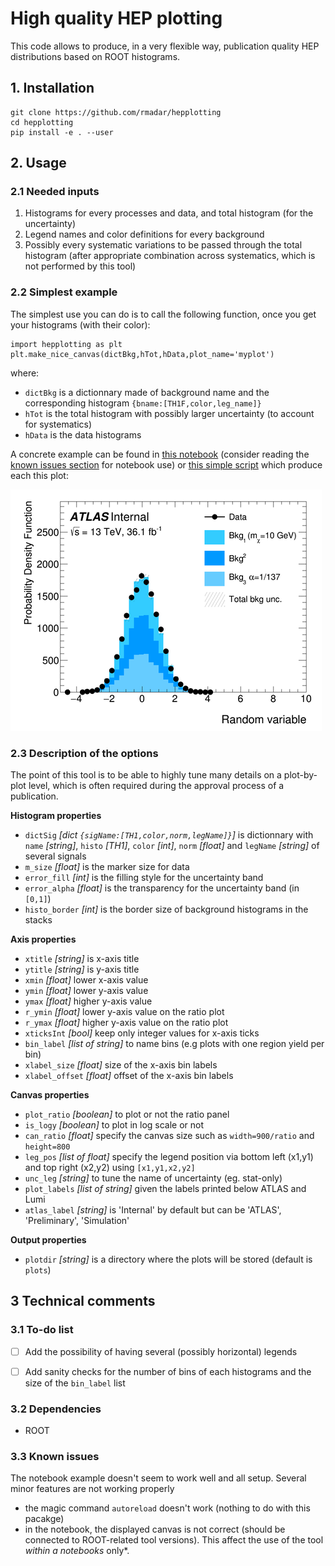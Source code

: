 # High quality HEP plotting

This code allows to produce, in a very flexible way, publication quality HEP distributions
based on ROOT histograms.

## 1. Installation

```
git clone https://github.com/rmadar/hepplotting
cd hepplotting
pip install -e . --user
```

## 2. Usage

### 2.1 Needed inputs

1. Histograms for every processes and data, and total histogram (for the uncertainty)
2. Legend names and color definitions for every background
3. Possibly every systematic variations to be passed through the total histogram
(after appropriate combination across systematics, which is not performed by this tool)

### 2.2 Simplest example

The simplest use you can do is to call the following function, once you get your
histograms (with their color):
```
import hepplotting as plt
plt.make_nice_canvas(dictBkg,hTot,hData,plot_name='myplot')
```
where:
  + `dictBkg` is a dictionnary made of background name and the corresponding histogram `{bname:[TH1F,color,leg_name]}`
  + `hTot` is the total histogram with possibly larger uncertainty (to account for systematics)
  + `hData` is the data histograms

A concrete example can be found in [this notebook](example/example.ipynb) (consider reading the
[known issues section](#33-known-issues) for notebook use) or [this simple script](example/example.py)
which produce each this plot:

![Example of distribution](example/plots/Example_plot_Internal_reduced.png)


### 2.3 Description of the options

The point of this tool is to be able to highly tune many details on a plot-by-plot level,
which is often required during the approval process of a publication.


**Histogram properties**

   + `dictSig` *[dict `{sigName:[TH1,color,norm,legName]}`]* is dictionnary with `name` *[string]*, `histo` *[TH1]*, `color` *[int]*,
   `norm` *[float]* and `legName` *[string]* of several signals
   + `m_size` *[float]* is the marker size for data
   + `error_fill` *[int]* is the filling style for the uncertainty band
   + `error_alpha` *[float]* is the transparency for the uncertainty band (in `[0,1]`)
   + `histo_border` *[int]* is the border size of background histograms in the stacks


**Axis properties**

   + `xtitle` *[string]* is x-axis title
   + `ytitle` *[string]* is y-axis title
   + `xmin` *[float]* lower x-axis value
   + `ymin` *[float]* lower y-axis value
   + `ymax` *[float]* higher y-axis value
   + `r_ymin` *[float]* lower y-axis value on the ratio plot
   + `r_ymax` *[float]* higher y-axis value on the ratio plot
   + `xticksInt` *[bool]* keep only integer values for x-axis ticks
   + `bin_label` *[list of string]* to name bins (e.g plots with one region yield per bin)
   + `xlabel_size` *[float]* size of the x-axis bin labels
   + `xlabel_offset` *[float]* offset of the x-axis bin labels


**Canvas properties**

   + `plot_ratio` *[boolean]* to plot or not the ratio panel
   + `is_logy` *[boolean]* to plot in log scale or not
   + `can_ratio` *[float]* specify the canvas size such as `width=900/ratio` and `height=800`
   + `leg_pos` *[list of float]* specify the legend position via bottom left (x1,y1) and top right (x2,y2) using `[x1,y1,x2,y2]`
   + `unc_leg` *[string]* to tune the name of uncertainty (eg. stat-only)
   + `plot_labels` *[list of string]* given the labels printed below ATLAS and Lumi
   + `atlas_label` *[string]* is 'Internal' by default but can be 'ATLAS', 'Preliminary', 'Simulation'


**Output properties**

   + `plotdir` *[string]* is a directory where the plots will be stored (default is `plots`)



## 3 Technical comments

### 3.1 To-do list

- [ ] Add the possibility of having several (possibly horizontal) legends
- [ ] Add sanity checks for the number of bins of each histograms and the
size of the `bin_label` list


### 3.2 Dependencies

  + ROOT
  


### 3.3 Known issues

The notebook example doesn't seem to work well and all setup. Several minor features are not working properly

  + the magic command `autoreload` doesn't work (nothing to do with this pacakge)
  + in the notebook, the displayed canvas is not correct (should be connected to ROOT-related tool versions). This affect the 
  use of the tool *within a notebooks* only*.

